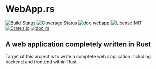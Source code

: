 # WebApp.rs
[![Build Status](https://travis-ci.org/saschagrunert/webapp.rs.svg)](https://travis-ci.org/saschagrunert/webapp.rs) [![Coverage Status](https://coveralls.io/repos/github/saschagrunert/webapp.rs/badge.svg?branch=master)](https://coveralls.io/github/saschagrunert/webapp.rs?branch=master) [![doc webapp](https://img.shields.io/badge/master_doc-webapp.rs-blue.svg)](https://saschagrunert.github.io/webapp.rs) [![License MIT](https://img.shields.io/badge/license-MIT-blue.svg)](https://github.com/saschagrunert/webapp.rs/blob/master/LICENSE) [![Crates.io](https://img.shields.io/crates/v/webapp.svg)](https://crates.io/crates/webapp) [![doc.rs](https://docs.rs/webapp.rs/badge.svg)](https://docs.rs/webapp)
## A web application completely written in Rust
Target of this project is to write a complete web application including backend
and frontend within Rust.
